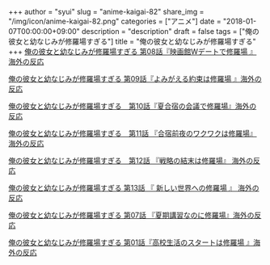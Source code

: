 +++
author = "syui"
slug = "anime-kaigai-82"
share_img = "/img/icon/anime-kaigai-82.png"
categories = ["アニメ"]
date = "2018-01-07T00:00:00+09:00"
description = "description"
draft = false
tags = ["俺の彼女と幼なじみが修羅場すぎる"]
title = "俺の彼女と幼なじみが修羅場すぎる"
+++
<a href="http://kanagt.blog.fc2.com/blog-entry-10.html" rel="nofollow" target="_blank" title="俺の彼女と幼なじみが修羅場すぎる 第08話『映画館Wデートで修羅場 』海外の反応">俺の彼女と幼なじみが修羅場すぎる 第08話『映画館Wデートで修羅場 』海外の反応</a>

<a href="http://kanagt.blog.fc2.com/blog-entry-14.html" rel="nofollow" target="_blank" title="俺の彼女と幼なじみが修羅場すぎる 第09話『よみがえる約束は修羅場 』海外の反応">俺の彼女と幼なじみが修羅場すぎる 第09話『よみがえる約束は修羅場 』海外の反応</a>

<a href="http://kanagt.blog.fc2.com/blog-entry-19.html" rel="nofollow" target="_blank" title="俺の彼女と幼なじみが修羅場すぎる　第10話『夏合宿の会議で修羅場』海外の反応">俺の彼女と幼なじみが修羅場すぎる　第10話『夏合宿の会議で修羅場』海外の反応</a>

<a href="http://kanagt.blog.fc2.com/blog-entry-22.html" rel="nofollow" target="_blank" title="俺の彼女と幼なじみが修羅場すぎる　第11話 『合宿前夜のワクワクは修羅場』 海外の反応">俺の彼女と幼なじみが修羅場すぎる　第11話 『合宿前夜のワクワクは修羅場』 海外の反応</a>

<a href="http://kanagt.blog.fc2.com/blog-entry-27.html" rel="nofollow" target="_blank" title="俺の彼女と幼なじみが修羅場すぎる　第12話 『戦略の結末は修羅場』 海外の反応">俺の彼女と幼なじみが修羅場すぎる　第12話 『戦略の結末は修羅場』 海外の反応</a>

<a href="http://kanagt.blog.fc2.com/blog-entry-31.html" rel="nofollow" target="_blank" title="俺の彼女と幼なじみが修羅場すぎる 第13話 『 新しい世界への修羅場 』 海外の反応">俺の彼女と幼なじみが修羅場すぎる 第13話 『 新しい世界への修羅場 』 海外の反応</a>

<a href="http://kanagt.blog.fc2.com/blog-entry-7.html" rel="nofollow" target="_blank" title="俺の彼女と幼なじみが修羅場すぎる 第07話 『夏期講習なのに修羅場』海外の反応">俺の彼女と幼なじみが修羅場すぎる 第07話 『夏期講習なのに修羅場』海外の反応</a>

<a href="http://kanagt.blog.fc2.com/blog-entry-9.html" rel="nofollow" target="_blank" title="俺の彼女と幼なじみが修羅場すぎる 第01話『高校生活のスタートは修羅場 』海外の反応">俺の彼女と幼なじみが修羅場すぎる 第01話『高校生活のスタートは修羅場 』海外の反応</a>
